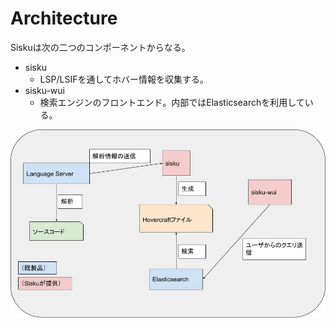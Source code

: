 # Architecture

Siskuは次の二つのコンポーネントからなる。

- sisku
    - LSP/LSIFを通してホバー情報を収集する。
- sisku-wui
    - 検索エンジンのフロントエンド。内部ではElasticsearchを利用している。

![Sisku Architecture](/docs/Sisku_Architecture.jpg)
